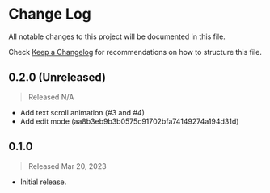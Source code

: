 # Change Log

All notable changes to this project will be documented in this file.

Check [Keep a Changelog](http://keepachangelog.com/) for recommendations on how to structure this file.


## 0.2.0 (Unreleased)
> Released N/A

* Add text scroll animation (#3 and #4)
* Add edit mode (aa8b3eb9b3b0575c91702bfa74149274a194d31d)

## 0.1.0
> Released Mar 20, 2023

* Initial release.

